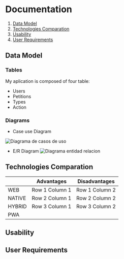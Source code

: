 # Documentation
1. [Data Model](#data-model)
2. [Technologies Comparation](#technologies-comparation)
3. [Usability](#usability)
4. [User Requirements](#user-requirements)
## Data Model
### Tables
My aplication is composed of four table:
* Users
* Petitions
* Types
* Action
### Diagrams
* Case use Diagram

![Diagrama de casos de uso](https://github.com/KiraGONW/Proyecto_1-Ev_Enlaza/blob/master/docImg/CasosDeUso.PNG)
* E/R Diagram
![Diagrama entidad relacion](https://github.com/KiraGONW/Proyecto_1-Ev_Enlaza/blob/master/docImg/ER.PNG)
## Technologies Comparation
|   |Advantages| Disadvantages |
|----| ------------------ | ------------------|
|WEB| Row 1 Column 1 | Row 1 Column 2 | 
|NATIVE| Row 2 Column 1 | Row 2 Column 2 |
|HYBRID| Row 3 Column 1 | Row 3 Column 2 |
|PWA|||
## Usability
## User Requirements
